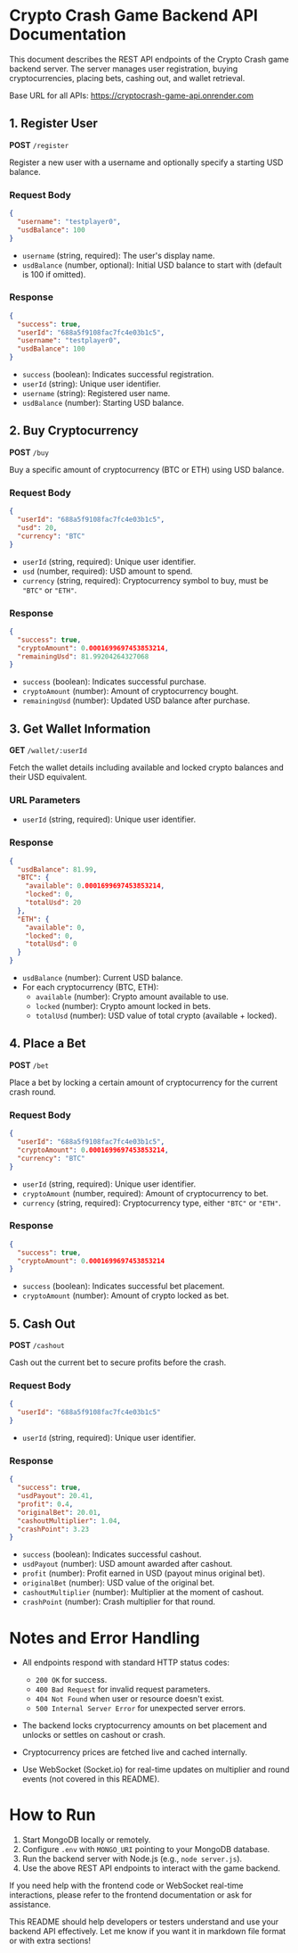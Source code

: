 # Crypto Crash Game Backend API Documentation

This document describes the REST API endpoints of the Crypto Crash game backend server. The server manages user registration, buying cryptocurrencies, placing bets, cashing out, and wallet retrieval.

Base URL for all APIs:  https://cryptocrash-game-api.onrender.com

## 1. Register User

**POST** `/register`

Register a new user with a username and optionally specify a starting USD balance.

### Request Body

```json
{
  "username": "testplayer0",
  "usdBalance": 100
}
```

- `username` (string, required): The user's display name.
- `usdBalance` (number, optional): Initial USD balance to start with (default is 100 if omitted).

### Response

```json
{
  "success": true,
  "userId": "688a5f9108fac7fc4e03b1c5",
  "username": "testplayer0",
  "usdBalance": 100
}
```

- `success` (boolean): Indicates successful registration.
- `userId` (string): Unique user identifier.
- `username` (string): Registered user name.
- `usdBalance` (number): Starting USD balance.

## 2. Buy Cryptocurrency

**POST** `/buy`

Buy a specific amount of cryptocurrency (BTC or ETH) using USD balance.

### Request Body

```json
{
  "userId": "688a5f9108fac7fc4e03b1c5",
  "usd": 20,
  "currency": "BTC"
}
```

- `userId` (string, required): Unique user identifier.
- `usd` (number, required): USD amount to spend.
- `currency` (string, required): Cryptocurrency symbol to buy, must be `"BTC"` or `"ETH"`.

### Response

```json
{
  "success": true,
  "cryptoAmount": 0.0001699697453853214,
  "remainingUsd": 81.99204264327068
}
```

- `success` (boolean): Indicates successful purchase.
- `cryptoAmount` (number): Amount of cryptocurrency bought.
- `remainingUsd` (number): Updated USD balance after purchase.

## 3. Get Wallet Information

**GET** `/wallet/:userId`

Fetch the wallet details including available and locked crypto balances and their USD equivalent.

### URL Parameters

- `userId` (string, required): Unique user identifier.

### Response

```json
{
  "usdBalance": 81.99,
  "BTC": {
    "available": 0.0001699697453853214,
    "locked": 0,
    "totalUsd": 20
  },
  "ETH": {
    "available": 0,
    "locked": 0,
    "totalUsd": 0
  }
}
```

- `usdBalance` (number): Current USD balance.
- For each cryptocurrency (BTC, ETH):
  - `available` (number): Crypto amount available to use.
  - `locked` (number): Crypto amount locked in bets.
  - `totalUsd` (number): USD value of total crypto (available + locked).

## 4. Place a Bet

**POST** `/bet`

Place a bet by locking a certain amount of cryptocurrency for the current crash round.

### Request Body

```json
{
  "userId": "688a5f9108fac7fc4e03b1c5",
  "cryptoAmount": 0.0001699697453853214,
  "currency": "BTC"
}
```

- `userId` (string, required): Unique user identifier.
- `cryptoAmount` (number, required): Amount of cryptocurrency to bet.
- `currency` (string, required): Cryptocurrency type, either `"BTC"` or `"ETH"`.

### Response

```json
{
  "success": true,
  "cryptoAmount": 0.0001699697453853214
}
```

- `success` (boolean): Indicates successful bet placement.
- `cryptoAmount` (number): Amount of crypto locked as bet.

## 5. Cash Out

**POST** `/cashout`

Cash out the current bet to secure profits before the crash.

### Request Body

```json
{
  "userId": "688a5f9108fac7fc4e03b1c5"
}
```

- `userId` (string, required): Unique user identifier.

### Response

```json
{
  "success": true,
  "usdPayout": 20.41,
  "profit": 0.4,
  "originalBet": 20.01,
  "cashoutMultiplier": 1.04,
  "crashPoint": 3.23
}
```

- `success` (boolean): Indicates successful cashout.
- `usdPayout` (number): USD amount awarded after cashout.
- `profit` (number): Profit earned in USD (payout minus original bet).
- `originalBet` (number): USD value of the original bet.
- `cashoutMultiplier` (number): Multiplier at the moment of cashout.
- `crashPoint` (number): Crash multiplier for that round.

# Notes and Error Handling

- All endpoints respond with standard HTTP status codes:
  - `200 OK` for success.
  - `400 Bad Request` for invalid request parameters.
  - `404 Not Found` when user or resource doesn't exist.
  - `500 Internal Server Error` for unexpected server errors.

- The backend locks cryptocurrency amounts on bet placement and unlocks or settles on cashout or crash.

- Cryptocurrency prices are fetched live and cached internally.

- Use WebSocket (Socket.io) for real-time updates on multiplier and round events (not covered in this README).

# How to Run

1. Start MongoDB locally or remotely.
2. Configure `.env` with `MONGO_URI` pointing to your MongoDB database.
3. Run the backend server with Node.js (e.g., `node server.js`).
4. Use the above REST API endpoints to interact with the game backend.

If you need help with the frontend code or WebSocket real-time interactions, please refer to the frontend documentation or ask for assistance.

This README should help developers or testers understand and use your backend API effectively. Let me know if you want it in markdown file format or with extra sections!
